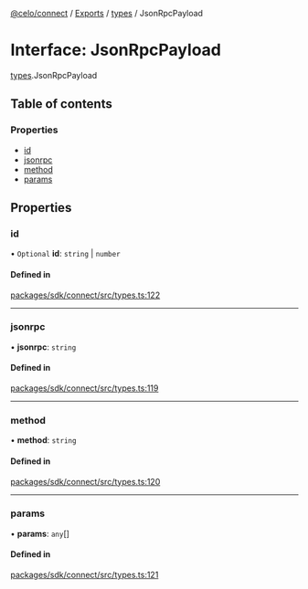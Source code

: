 [@celo/connect](../README.md) / [Exports](../modules.md) / [types](../modules/types.md) / JsonRpcPayload

# Interface: JsonRpcPayload

[types](../modules/types.md).JsonRpcPayload

## Table of contents

### Properties

- [id](types.JsonRpcPayload.md#id)
- [jsonrpc](types.JsonRpcPayload.md#jsonrpc)
- [method](types.JsonRpcPayload.md#method)
- [params](types.JsonRpcPayload.md#params)

## Properties

### id

• `Optional` **id**: `string` \| `number`

#### Defined in

[packages/sdk/connect/src/types.ts:122](https://github.com/celo-org/developer-tooling/blob/master/packages/sdk/connect/src/types.ts#L122)

___

### jsonrpc

• **jsonrpc**: `string`

#### Defined in

[packages/sdk/connect/src/types.ts:119](https://github.com/celo-org/developer-tooling/blob/master/packages/sdk/connect/src/types.ts#L119)

___

### method

• **method**: `string`

#### Defined in

[packages/sdk/connect/src/types.ts:120](https://github.com/celo-org/developer-tooling/blob/master/packages/sdk/connect/src/types.ts#L120)

___

### params

• **params**: `any`[]

#### Defined in

[packages/sdk/connect/src/types.ts:121](https://github.com/celo-org/developer-tooling/blob/master/packages/sdk/connect/src/types.ts#L121)

